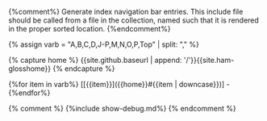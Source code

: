 {%comment%}
  Generate index navigation bar entries.
  This include file should be called from a file in the
  collection, named such that it is rendered in the proper
  sorted location.
{%endcomment%}

{% assign varb = "A,B,C,D,J-P,M,N,O,P,Top" | split: "," %}

{% capture home %}
{{site.github.baseurl | append: '/'}}{{site.ham-glosshome}}
{% endcapture %}

{%for item in varb%}
[[{{item}}]({{home}}#{{item | downcase}})] - 
{%endfor%}

{% comment %}
{%include show-debug.md%}
{% endcomment %}
